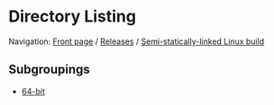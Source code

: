 # Directory Listing

Navigation: [Front page](/) / [Releases](/releases/) / [Semi-statically-linked Linux build](/releases/linux_static)


## Subgroupings

* [64-bit](/releases/linux_static/64bit)

